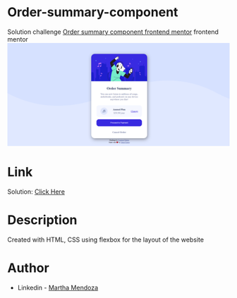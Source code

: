 # Order-summary-component

Solution challenge [Order summary component frontend mentor](https://www.frontendmentor.io/challenges/order-summary-component-QlPmajDUj) frontend mentor
![img](./images/finalLook.png)

# Link

Solution: [Click Here](https://order-summary-ishaan1091.netlify.app/)

# Description

Created with HTML, CSS using flexbox for the layout of the website

# Author

-   Linkedin - [Martha Mendoza](https://linkedin.com/in/ishaankamra)
